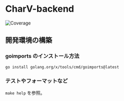 # CharV-backend
<img alt="Coverage" src="https://charvstack.github.io/CharV-backend/coverage.svg">
</a>

## 開発環境の構築

### goimports のインストール方法

```shell
go install golang.org/x/tools/cmd/goimports@latest
```

### テストやフォーマットなど

`make help` を参照。
